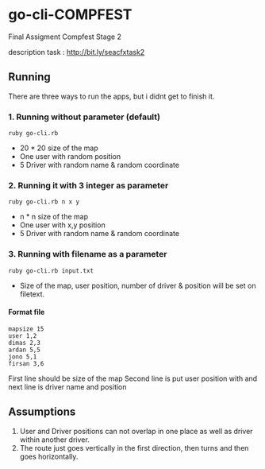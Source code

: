 # go-cli-COMPFEST
Final Assigment Compfest Stage 2

description task : http://bit.ly/seacfxtask2 

## Running 
There are three ways to run the apps, but i didnt get to finish it.

### 1. Running without parameter (default)
```
ruby go-cli.rb
```
- 20 * 20 size of the map
- One user with random position
- 5 Driver with random name & random coordinate

### 2. Running it with 3 integer as parameter
```
ruby go-cli.rb n x y
```
- n * n size of the map
- One user with x,y position
- 5 Driver with random name & random coordinate

### 3. Running with filename as a parameter
````
ruby go-cli.rb input.txt
````
- Size of the map, user position, number of driver & position will be set on filetext.


#### Format file
```
mapsize 15
user 1,2
dimas 2,3
ardan 5,5
jono 5,1
firsan 3,6
```
 
 First line should be size of the map
 Second line is put user position with
 and next line is driver name and position 

## Assumptions
1. User and Driver positions can not overlap in one place as well as driver within another driver.
2. The route just goes vertically in the first direction, then turns and then goes horizontally.
